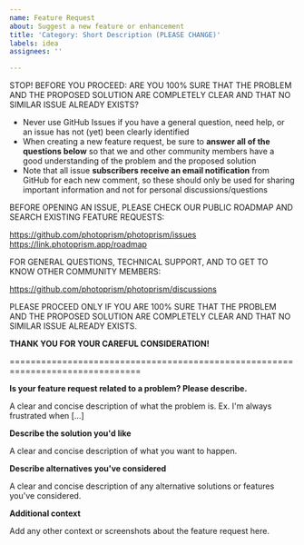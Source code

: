 ```yaml
---
name: Feature Request
about: Suggest a new feature or enhancement
title: 'Category: Short Description (PLEASE CHANGE)'
labels: idea
assignees: ''

---
```


STOP! BEFORE YOU PROCEED: ARE YOU 100% SURE THAT THE PROBLEM AND THE PROPOSED SOLUTION ARE COMPLETELY CLEAR AND THAT NO SIMILAR ISSUE ALREADY EXISTS?

- Never use GitHub Issues if you have a general question, need help, or an issue has not (yet) been clearly identified
- When creating a new feature request, be sure to **answer all of the questions below** so that we and other community members have a good understanding of the problem and the proposed solution
- Note that all issue **subscribers receive an email notification** from GitHub for each new comment, so these should only be used for sharing important information and not for personal discussions/questions

BEFORE OPENING AN ISSUE, PLEASE CHECK OUR PUBLIC ROADMAP AND SEARCH EXISTING FEATURE REQUESTS:

  <https://github.com/photoprism/photoprism/issues>
  <https://link.photoprism.app/roadmap>

FOR GENERAL QUESTIONS, TECHNICAL SUPPORT, AND TO GET TO KNOW OTHER COMMUNITY MEMBERS:

  <https://github.com/photoprism/photoprism/discussions>

PLEASE PROCEED ONLY IF YOU ARE 100% SURE THAT THE PROBLEM AND THE PROPOSED SOLUTION ARE COMPLETELY CLEAR AND THAT NO SIMILAR ISSUE ALREADY EXISTS.

**THANK YOU FOR YOUR CAREFUL CONSIDERATION!**

===============================================================================

**Is your feature request related to a problem? Please describe.**

A clear and concise description of what the problem is. Ex. I'm always frustrated when [...]

**Describe the solution you'd like**

A clear and concise description of what you want to happen.

**Describe alternatives you've considered**

A clear and concise description of any alternative solutions or features you've considered.

**Additional context**

Add any other context or screenshots about the feature request here.
